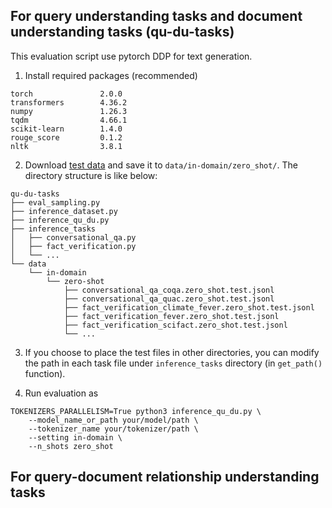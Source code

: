 ## For query understanding tasks and document understanding tasks (qu-du-tasks)
This evaluation script use pytorch DDP for text generation.

1. Install required packages (recommended)
```
torch               2.0.0
transformers        4.36.2
numpy               1.26.3
tqdm                4.66.1
scikit-learn        1.4.0
rouge_score         0.1.2
nltk                3.8.1
```
2. Download [test data](https://huggingface.co/datasets/yutaozhu94/INTERS/tree/main/test-qu-du-zero-shot) and save it to ``data/in-domain/zero_shot/``. The directory structure is like below:
```
qu-du-tasks
├── eval_sampling.py
├── inference_dataset.py
├── inference_qu_du.py
├── inference_tasks
│   ├── conversational_qa.py
│   ├── fact_verification.py
│   └── ...
└── data
    └── in-domain
        └── zero-shot
            ├── conversational_qa_coqa.zero_shot.test.jsonl
            ├── conversational_qa_quac.zero_shot.test.jsonl
            ├── fact_verification_climate_fever.zero_shot.test.jsonl
            ├── fact_verification_fever.zero_shot.test.jsonl
            ├── fact_verification_scifact.zero_shot.test.jsonl
            └── ...
``` 
3. If you choose to place the test files in other directories, you can modify the path in each task file under ``inference_tasks`` directory (in ``get_path()`` function).

4. Run evaluation as 
```
TOKENIZERS_PARALLELISM=True python3 inference_qu_du.py \
    --model_name_or_path your/model/path \
    --tokenizer_name your/tokenizer/path \
    --setting in-domain \
    --n_shots zero_shot
```

## For query-document relationship understanding tasks